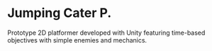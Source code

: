 # Jumping Cater P.
Prototype 2D platformer developed with Unity featuring time-based objectives with simple enemies and mechanics.
